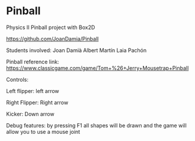 # Pinball
Physics II Pinball project with Box2D

https://github.com/JoanDamia/Pinball

Students involved:
Joan Damià
Albert Martín
Laia Pachón

Pinball reference link: https://www.classicgame.com/game/Tom+%26+Jerry+Mousetrap+Pinball


Controls:

Left flipper: left arrow

Right Flipper: Right arrow

Kicker: Down arrow

Debug features: by pressing F1 all shapes will be drawn and the game will allow you to use a mouse joint
